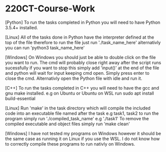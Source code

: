 # 220CT-Course-Work
[Python]
To run the tasks completed in Python you will need to have Python 3.5.4+ installed.
	
[Linux]
All of the tasks done in Python have the interpreter defined at the top of the file therefore to run the file just run './task_name_here'
alternativly you can run 'python3 task_name_here'

[Windows]
On Windows you should just be able to double click on the file you want to run. The cmd will probably close right away after the script runs sucessfully
if you want to stop this simply add 'input()' at the end of the file and python will wait for input keeping cmd open. Simply press enter to close the cmd.
Alternativly open the Python file with idle and run it.

[C++]
To run the tasks completed in C++ you will need to have the gcc and gnu make installed. e.g on Ubuntu or Ubuntu on WSL run sudo apt install build-essential
	
[Linux]
Run 'make' in the task directory which will compile the included code into an executable file named after the task e.g task1, task2
to run the program simply run './compiled_task_name' e.g './task1'
To remove the compiled executable and object files simply run 'make clean'

[Windows]
I have not tested my programs on Windows however it should be the same case as running it on Linux if you use the WSL. I do not know how to correctly compile
these programs to run nativly on Windows.